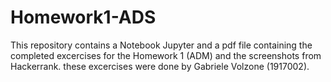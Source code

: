 # Homework1-ADS
This repository contains a Notebook Jupyter and a pdf file containing the completed excercises for the Homework 1 (ADM) and the screenshots from Hackerrank.
these excercises were done by Gabriele Volzone (1917002). 
